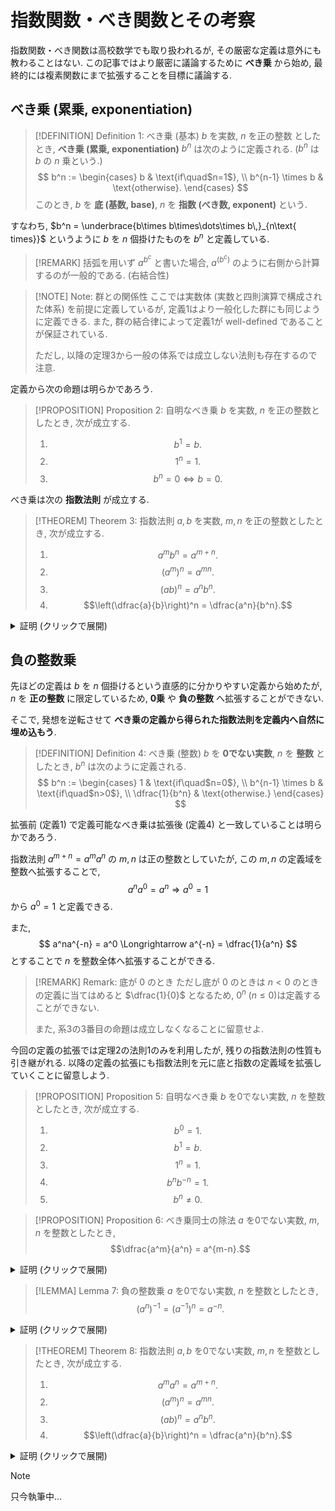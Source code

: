 # 指数関数・べき関数とその考察

指数関数・べき関数は高校数学でも取り扱われるが, その厳密な定義は意外にも教わることはない.
この記事ではより厳密に議論するために **べき乗** から始め, 最終的には複素関数にまで拡張することを目標に議論する.

## べき乗 (累乗, exponentiation)

> [!DEFINITION] Definition 1:  べき乗 (基本)
> $b$ を実数, $n$ を正の整数 としたとき, **べき乗 (累乗, exponentiation)** $b^n$ は次のように定義される. ($b^n$ は $b$ の $n$ 乗という.)
> $$
> b^n := 
> \begin{cases}
>   b & \text{if\quad$n=1$}, \\
>   b^{n-1} \times b & \text{otherwise}.
> \end{cases}
> $$
> このとき, $b$ を **底 (基数, base)**, $n$ を **指数 (べき数, exponent)** という. 

すなわち, $b^n = \underbrace{b\times b\times\dots\times b\,}_{n\text{ times}}$ というように $b$ を $n$ 個掛けたものを $b^n$ と定義している.

> [!REMARK]
> 括弧を用いず $a^{b^c}$ と書いた場合, $a^{(b^c)}$ のように右側から計算するのが一般的である. (右結合性)


> [!NOTE] Note: 群との関係性
> ここでは実数体 (実数と四則演算で構成された体系) を前提に定義しているが, 定義1はより一般化した群にも同じように定義できる. また, 群の結合律によって定義1が well-defined であることが保証されている.
>
> ただし, 以降の定理3から一般の体系では成立しない法則も存在するので注意.

定義から次の命題は明らかであろう.

> [!PROPOSITION] Proposition 2:  自明なべき乗
> $b$ を実数, $n$ を正の整数としたとき, 次が成立する.
> 1. $$b^1=b.$$
> 2. $$1^n=1.$$
> 3. $$b^n = 0 \Longleftrightarrow b=0.$$


べき乗は次の **指数法則** が成立する.

> [!THEOREM] Theorem 3:  指数法則
> $a, b$ を実数, $m,n$ を正の整数としたとき, 次が成立する.
> 1. $$a^mb^n = a^{m+n}.$$
> 2. $$(a^m)^n = a^{mn}.$$
> 3. $$(ab)^n = a^nb^n.$$
> 3. $$\left(\dfrac{a}{b}\right)^n = \dfrac{a^n}{b^n}.$$

<details>
<summary>証明 (クリックで展開)</summary>

> [!PROOF]  
> **1.**  
> $n=1$ のときは定義より明らか. $n=k$ のとき成立すると仮定すると, 
> $$a^ma^{k+1}=a^m(a^ka)=(a^ma^k)a=a^{m+k}a=a^{m+(k+1)}$$
> であるから, $n=k+1$ のときにも成立し, 帰納法によって示された.
> 
> **2.**  
> $n=1$ のときは明らか. $n=k$ のとき成立すると仮定すると, 1の法則を用いて
> $$(a^m)^{k+1}=(a^m)^ka^m=a^{mk}a^m=a^{mk+m}=a^{m(k+1)}$$
> であるから, $n=k+1$ のときにも成立し, 帰納法によって示された.
>
> **3.**  
> $n=1$ のときは明らか. $n=k$ のとき成立すると仮定すると, 1の法則を用いて
> $$(ab)^{k+1}=(ab)^kab=a^kb^kab=a^kab^kb=a^{k+1}b^{k+1}$$
> であるから, $n=k+1$ のときにも成立し, 帰納法によって示された.
>
> **4.**  
> 法則3より, 
> $$
> \left(\dfrac{a}{b}\cdot b\right)^n=\left(\dfrac{a}{b}\right)^nb^n \Longrightarrow a^n = \left(\dfrac{a}{b}\right)^nb^n
> \Longrightarrow \left(\dfrac{a}{b}\right)^n = \dfrac{a^n}{b^n}.
> $$

</details>


## 負の整数乗

先ほどの定義は $b$ を $n$ 個掛けるという直感的に分かりやすい定義から始めたが, $n$ を **正の整数** に限定しているため, **0乗** や **負の整数** へ拡張することができない.

そこで, 発想を逆転させて **べき乗の定義から得られた指数法則を定義内へ自然に埋め込もう**.

> [!DEFINITION] Definition 4:  べき乗 (整数)
> $b$ を **0でない実数**, $n$ を **整数** としたとき, $b^n$ は次のように定義される.
> $$
> b^n := 
> \begin{cases}
>   1 & \text{if\quad$n=0$}, \\
>   b^{n-1} \times b & \text{if\quad$n>0$}, \\
>   \dfrac{1}{b^n} & \text{otherwise.}
> \end{cases}
> $$

拡張前 (定義1) で定義可能なべき乗は拡張後 (定義4) と一致していることは明らかであろう.

指数法則 $a^{m+n}=a^ma^n$ の $m,n$ は正の整数としていたが, この $m,n$ の定義域を整数へ拡張することで, 
$$
    a^na^0 = a^n \Longrightarrow a^0= 1
$$
から $a^0=1$ と定義できる.

また, 
$$
    a^na^{-n} = a^0 \Longrightarrow a^{-n} = \dfrac{1}{a^n}
$$
とすることで $n$ を整数全体へ拡張することができる.


> [!REMARK] Remark:  底が 0 のとき
> ただし底が 0 のときは $n<0$ のときの定義に当てはめると $\dfrac{1}{0}$ となるため, $0^n\;(n\leq0)$は定義することができない.
> 
> また, 系3の3番目の命題は成立しなくなることに留意せよ.

今回の定義の拡張では定理2の法則1のみを利用したが, 残りの指数法則の性質も引き継がれる.
以降の定義の拡張にも指数法則を元に底と指数の定義域を拡張していくことに留意しよう.

> [!PROPOSITION] Proposition 5:  自明なべき乗
> $b$ を0でない実数, $n$ を整数としたとき, 次が成立する.
> 1. $$b^0=1.$$
> 2. $$b^1=b.$$
> 3. $$1^n=1.$$
> 3. $$b^nb^{-n}=1.$$
> 4. $$b^n \neq 0.$$


> [!PROPOSITION] Proposition 6:  べき乗同士の除法
> $a$ を0でない実数, $m,n$ を整数としたとき,
> $$\dfrac{a^m}{a^n} = a^{m-n}.$$

<details>
<summary>証明 (クリックで展開)</summary>

> [!PROOF] 
> $a^{m-n}a^{n}=a^m$ を示せばよい. また, 定義より $a^0 = 1 = \dfrac{1}{a^0}$ に留意せよ. 
> - $m> n,\;n\ge0$ のとき, 定理3より明らか.
> - $m> n,\;n<0$ のとき, 定理3から $a^{m-n}a^{n} = \dfrac{a^{m-n}}{a^{-n}} = \dfrac{a^na^{m-n}}{a^na^{-n}} =a^m$ より成立.
> - $m\le n,\;n\ge0$ のとき, 定理3から $a^{m-n}a^{n} = \dfrac{a^{n}}{a^{n-m}} = \dfrac{a^ma^{n}}{a^ma^{n-m}}
>   = \dfrac{a^ma^{n}}{a^n} = a^m$ より成立.
> - $m\le n,\;n<0$ のとき, 定理3から $a^{m-n}a^{n} = \dfrac{1}{a^{-n}a^{n-m}} = \dfrac{1}{a^m} = a^m$ より成立.

</details>


> [!LEMMA] Lemma 7:  負の整数乗
> $a$ を0でない実数, $n$ を整数としたとき,
> $$(a^n)^{-1} = (a^{-1})^n = a^{-n}.$$


<details>
<summary>証明 (クリックで展開)</summary>

> [!PROOF]  
> n=0 のときは定義に従って確認すれば良い.
>
> - $n>0$ のとき, $(a^n)^-1=a^{-n}$ は定義4より明らかであり, また定理3から
>   $$(a^{-1})^n=\left(\dfrac{1}{a}\right)^n = \dfrac{1^n}{a^n} = \dfrac{1}{a^n} = a^{-n}$$
>   より成立する.
> - $n<0$ のとき, $n=-m$ とすれば $(a^{-m})^{-1} = (a^{-1})^{-m} = a^m$ を証明することで命題も直ちに示される.
>   $$
>   \begin{align*}
>   (a^{-m})^{-1} &= \left(\dfrac{1}{a^m}\right)^{-1} = \dfrac{1}{\dfrac{1}{a^m}} = a^m, \\
>   (a^{-1})^{-m} &= \left(\dfrac{1}{a}\right)^{-m} = \dfrac{1}{\left(\dfrac{1}{a}\right)^m} = \dfrac{1}{\dfrac{1}{a^m}} = a^m.
>   \end{align*}
>   $$

</details>


> [!THEOREM] Theorem 8:  指数法則
> $a, b$ を0でない実数, $m,n$ を整数としたとき, 次が成立する.
> 1. $$a^ma^n = a^{m+n}.$$
> 2. $$(a^m)^n = a^{mn}.$$
> 3. $$(ab)^n = a^nb^n.$$
> 4. $$\left(\dfrac{a}{b}\right)^n = \dfrac{a^n}{b^n}.$$

<details>
<summary>証明 (クリックで展開)</summary>

> [!PROOF]  
> 定理3より, $m,n$ がともに正の整数でない場合を新たに証明すればよい.  
> 
> **1.**  
> 命題5の $m$ を $m+n$ に置換すると, 
> $$
> \dfrac{a^{m+n}}{a^n} = a^m \Longrightarrow a^ma^n = a^{m+n}.
> $$
>
> **2.**  
> 補題7を用いる.
> - $m=0$ または $n=0$ のとき, 系5の法則1より成立する. (各自確認せよ)
> - $m>0,\;n>0$ のときは定理3より明らか.
> - $m>0,\;n<0$ のとき, $(a^m)^n = ((a^m)^{-1}) ^{-n} = ((a^m)^{-n})^{-1} = (a^{-mn})^{-1} = a^{mn}.$
> - $m<0,\;n>0$ のとき, $(a^m)^n = ((a^{-1})^{-m})^n = ((a^{-m})^{-1})^n = ((a^{-m})^{n})^{-1}= (a^{-mn})^{-1} = a^{mn}.$
> - $m<0,\;n<0$ のとき, $(a^m)^n = (((a^{-m})^{-1})^{-n})^{-1} = (((a^{-m})^{-n})^{-1})^{-1} = a^{mn}.$
>
> **3.**  
> $n\ge0$ のときは系3または系6から明らか.  
> $n<0$ のとき, 
> $$(ab)^n = \dfrac{1}{(ab)^{-n}} = \dfrac{1}{a^{-n}b^{-n}} = \dfrac{1}{a^{-n}}\dfrac{1}{b^{-n}} = a^nb^n.$$
>
> **4.**  
> $(ab^{-1})^{n} = a^nb^{-n}$ を示せばよいが, これば法則3より成立する.

</details>

> [!NOTE]
> 只今執筆中...